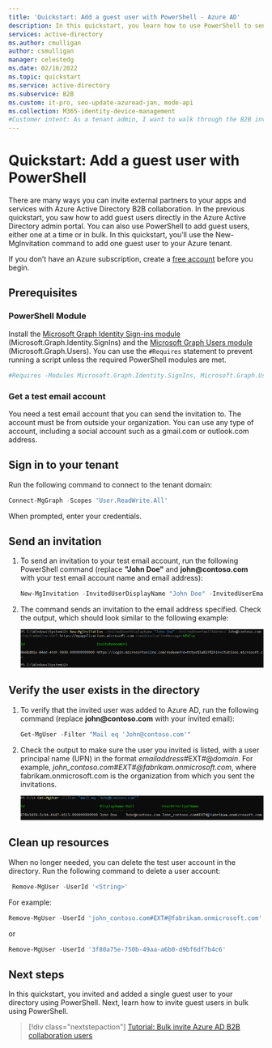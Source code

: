 ```yaml
---
title: 'Quickstart: Add a guest user with PowerShell - Azure AD'
description: In this quickstart, you learn how to use PowerShell to send an invitation to an external Azure AD B2B collaboration user. You'll use the Microsoft Graph Identity Sign-ins and the Microsoft Graph Users PowerShell modules.
services: active-directory
ms.author: cmulligan
author: csmulligan
manager: celestedg
ms.date: 02/16/2022
ms.topic: quickstart
ms.service: active-directory
ms.subservice: B2B
ms.custom: it-pro, seo-update-azuread-jan, mode-api
ms.collection: M365-identity-device-management
#Customer intent: As a tenant admin, I want to walk through the B2B invitation workflow so that I can understand how to add a user through PowerShell.
---
```


# Quickstart: Add a guest user with PowerShell

There are many ways you can invite external partners to your apps and services with Azure Active Directory B2B collaboration. In the previous quickstart, you saw how to add guest users directly in the Azure Active Directory admin portal. You can also use PowerShell to add guest users, either one at a time or in bulk. In this quickstart, you’ll use the New-MgInvitation command to add one guest user to your Azure tenant.

If you don’t have an Azure subscription, create a [free account](https://azure.microsoft.com/free/?WT.mc_id=A261C142F) before you begin.

## Prerequisites

### PowerShell Module
Install the [Microsoft Graph Identity Sign-ins module](/powershell/module/microsoft.graph.identity.signins/?view=graph-powershell-beta&preserve-view=true) (Microsoft.Graph.Identity.SignIns) and the [Microsoft Graph Users module](/powershell/module/microsoft.graph.users/?view=graph-powershell-beta&preserve-view=true) (Microsoft.Graph.Users). You can use the `#Requires` statement to prevent running a script unless the required PowerShell modules are met.

```powershell
#Requires -Modules Microsoft.Graph.Identity.SignIns, Microsoft.Graph.Users
```

### Get a test email account

You need a test email account that you can send the invitation to. The account must be from outside your organization. You can use any type of account, including a social account such as a gmail.com or outlook.com address.

## Sign in to your tenant

Run the following command to connect to the tenant domain:

```powershell
Connect-MgGraph -Scopes 'User.ReadWrite.All'
```

When prompted, enter your credentials.

## Send an invitation

1. To send an invitation to your test email account, run the following PowerShell command (replace **"John Doe"** and **john\@contoso.com** with your test email account name and email address):

   ```powershell
   New-MgInvitation -InvitedUserDisplayName "John Doe" -InvitedUserEmailAddress John@contoso.com -InviteRedirectUrl "https://myapplications.microsoft.com" -SendInvitationMessage:$true
   ```
1. The command sends an invitation to the email address specified. Check the output, which should look similar to the following example:

   ![PowerShell output of the invitation command](media/quickstart-invite-powershell/powershell-mginvitation-result.png)

## Verify the user exists in the directory

1. To verify that the invited user was added to Azure AD, run the following command (replace **john\@contoso.com** with your invited email):
 
   ```powershell
   Get-MgUser -Filter "Mail eq 'John@contoso.com'"
   ```
1. Check the output to make sure the user you invited is listed, with a user principal name (UPN) in the format *emailaddress*#EXT#\@*domain*. For example, *john_contoso.com#EXT#\@fabrikam.onmicrosoft.com*, where fabrikam.onmicrosoft.com is the organization from which you sent the invitations.

   ![PowerShell output showing guest user added](media/quickstart-invite-powershell/powershell-mginvitation-guest-user-add.png)

## Clean up resources

When no longer needed, you can delete the test user account in the directory. Run the following command to delete a user account:

```powershell
 Remove-MgUser -UserId '<String>'
```
For example: 
```powershell 
Remove-MgUser -UserId 'john_contoso.com#EXT#@fabrikam.onmicrosoft.com'
``` 
or 
```powershell 
Remove-MgUser -UserId '3f80a75e-750b-49aa-a6b0-d9bf6df7b4c6'
```


## Next steps
In this quickstart, you invited and added a single guest user to your directory using PowerShell. Next, learn how to invite guest users in bulk using PowerShell.

> [!div class="nextstepaction"]
> [Tutorial: Bulk invite Azure AD B2B collaboration users](tutorial-bulk-invite.md)
